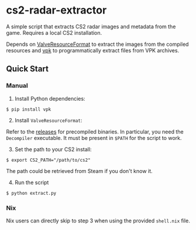 # cs2-radar-extractor

A simple script that extracts CS2 radar images and metadata from the game.
Requires a local CS2 installation.

Depends on
[ValveResourceFormat](https://github.com/ValveResourceFormat/ValveResourceFormat)
to extract the images from the compiled resources and
[vpk](https://pypi.org/project/vpk/) to programmatically extract files from VPK
archives.

## Quick Start

### Manual

1. Install Python dependencies:

```shell
$ pip install vpk
```

2. Install `ValveResourceFormat`:

Refer to the
[releases](https://github.com/ValveResourceFormat/ValveResourceFormat/releases)
for precompiled binaries. In particular, you need the `Decompiler` executable.
It must be present in `$PATH` for the script to work.

3. Set the path to your CS2 install:

```shell
$ export CS2_PATH="/path/to/cs2"
```

The path could be retrieved from Steam if you don't know it.

4. Run the script

```shell
$ python extract.py
```

### Nix

Nix users can directly skip to step 3 when using the provided `shell.nix` file.
